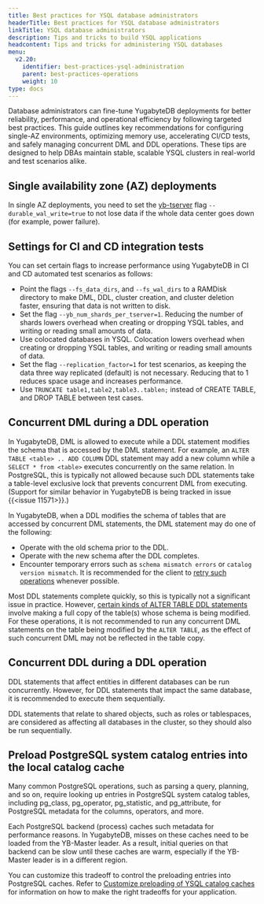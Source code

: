 ```yaml
---
title: Best practices for YSQL database administrators
headerTitle: Best practices for YSQL database administrators
linkTitle: YSQL database administrators
description: Tips and tricks to build YSQL applications
headcontent: Tips and tricks for administering YSQL databases
menu:
  v2.20:
    identifier: best-practices-ysql-administration
    parent: best-practices-operations
    weight: 10
type: docs
---
```


Database administrators can fine-tune YugabyteDB deployments for better reliability, performance, and operational efficiency by following targeted best practices. This guide outlines key recommendations for configuring single-AZ environments, optimizing memory use, accelerating CI/CD tests, and safely managing concurrent DML and DDL operations. These tips are designed to help DBAs maintain stable, scalable YSQL clusters in real-world and test scenarios alike.

## Single availability zone (AZ) deployments

In single AZ deployments, you need to set the [yb-tserver](../../reference/configuration/yb-tserver) flag `--durable_wal_write=true` to not lose data if the whole data center goes down (for example, power failure).


## Settings for CI and CD integration tests

You can set certain flags to increase performance using YugabyteDB in CI and CD automated test scenarios as follows:

- Point the flags `--fs_data_dirs`, and `--fs_wal_dirs` to a RAMDisk directory to make DML, DDL, cluster creation, and cluster deletion faster, ensuring that data is not written to disk.
- Set the flag `--yb_num_shards_per_tserver=1`. Reducing the number of shards lowers overhead when creating or dropping YSQL tables, and writing or reading small amounts of data.
- Use colocated databases in YSQL. Colocation lowers overhead when creating or dropping YSQL tables, and writing or reading small amounts of data.
- Set the flag `--replication_factor=1` for test scenarios, as keeping the data three way replicated (default) is not necessary. Reducing that to 1 reduces space usage and increases performance.
- Use `TRUNCATE table1,table2,table3..tablen;` instead of CREATE TABLE, and DROP TABLE between test cases.

## Concurrent DML during a DDL operation

In YugabyteDB, DML is allowed to execute while a DDL statement modifies the schema that is accessed by the DML statement. For example, an `ALTER TABLE <table> .. ADD COLUMN` DDL statement may add a new column while a `SELECT * from <table>` executes concurrently on the same relation. In PostgreSQL, this is typically not allowed because such DDL statements take a table-level exclusive lock that prevents concurrent DML from executing. (Support for similar behavior in YugabyteDB is being tracked in issue {{<issue 11571>}}.)

In YugabyteDB, when a DDL modifies the schema of tables that are accessed by concurrent DML statements, the DML statement may do one of the following:

- Operate with the old schema prior to the DDL.
- Operate with the new schema after the DDL completes.
- Encounter temporary errors such as `schema mismatch errors` or `catalog version mismatch`. It is recommended for the client to [retry such operations](https://www.yugabyte.com/blog/retry-mechanism-spring-boot-app/) whenever possible.

Most DDL statements complete quickly, so this is typically not a significant issue in practice. However, [certain kinds of ALTER TABLE DDL statements](../../api/ysql/the-sql-language/statements/ddl_alter_table/#alter-type-with-table-rewrite) involve making a full copy of the table(s) whose schema is being modified. For these operations, it is not recommended to run any concurrent DML statements on the table being modified by the `ALTER TABLE`, as the effect of such concurrent DML may not be reflected in the table copy.

## Concurrent DDL during a DDL operation

DDL statements that affect entities in different databases can be run concurrently. However, for DDL statements that impact the same database, it is recommended to execute them sequentially.

DDL statements that relate to shared objects, such as roles or tablespaces, are considered as affecting all databases in the cluster, so they should also be run sequentially.

## Preload PostgreSQL system catalog entries into the local catalog cache

Many common PostgreSQL operations, such as parsing a query, planning, and so on, require looking up entries in PostgreSQL system catalog tables, including pg_class, pg_operator, pg_statistic, and pg_attribute, for PostgreSQL metadata for the columns, operators, and more.

Each PostgreSQL backend (process) caches such metadata for performance reasons. In YugabyteDB, misses on these caches need to be loaded from the YB-Master leader. As a result, initial queries on that backend can be slow until these caches are warm, especially if the YB-Master leader is in a different region.

You can customize this tradeoff to control the preloading entries into PostgreSQL caches. Refer to [Customize preloading of YSQL catalog caches](../ysql-catalog-cache-tuning-guide/) for information on how to make the right tradeoffs for your application.
